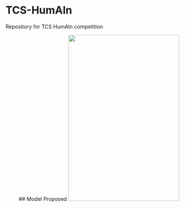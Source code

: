 # TCS-HumAIn
Repository for TCS HumAIn competition





<p align="center">
## Model Proposed
<img width="299" height="451" src="https://github.com/Sreyan88/TCS-HumAIn/blob/master/Extra/tatadiag.png">
</p>

